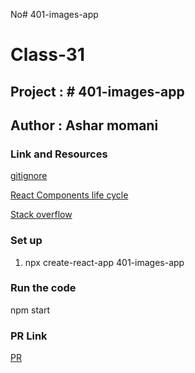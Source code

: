 No# 401-images-app


# Class-31

## Project : # 401-images-app


## Author : Ashar momani 

### Link and Resources 

[gitignore](https://www.toptal.com/developers/gitignore)

[React Components life cycle ](https://www.javatpoint.com/react-component-life-cycle )

[Stack overflow ](https://stackoverflow.com/questions/31079081/programmatically-navigate-using-react-router )


### Set up 

 1. npx create-react-app 401-images-app

 



### Run the code 

 npm start




### PR Link
[PR](https://github.com/Ashar121299/401-images-app/pull/1)
